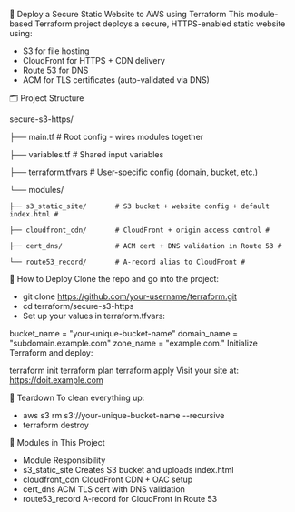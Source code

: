 🔐 Deploy a Secure Static Website to AWS using Terraform
This module-based Terraform project deploys a secure, HTTPS-enabled static website using:

- S3 for file hosting
- CloudFront for HTTPS + CDN delivery
- Route 53 for DNS
- ACM for TLS certificates (auto-validated via DNS)

🗂️ Project Structure

secure-s3-https/

├── main.tf              # Root config - wires modules together

├── variables.tf         # Shared input variables

├── terraform.tfvars     # User-specific config (domain, bucket, etc.)

└── modules/

    ├── s3_static_site/       # S3 bucket + website config + default index.html #
   
    ├── cloudfront_cdn/       # CloudFront + origin access control #
   
    ├── cert_dns/             # ACM cert + DNS validation in Route 53 #

    └── route53_record/       # A-record alias to CloudFront #

🚀 How to Deploy
Clone the repo and go into the project:

- git clone https://github.com/your-username/terraform.git
- cd terraform/secure-s3-https
- Set up your values in terraform.tfvars:

bucket_name  = "your-unique-bucket-name"
domain_name  = "subdomain.example.com"
zone_name    = "example.com."
Initialize Terraform and deploy:

terraform init
terraform plan
terraform apply
Visit your site at:
https://doit.example.com

🧼 Teardown
To clean everything up:

- aws s3 rm s3://your-unique-bucket-name --recursive
- terraform destroy

🧱 Modules in This Project

- Module	Responsibility
- s3_static_site	Creates S3 bucket and uploads index.html
- cloudfront_cdn	CloudFront CDN + OAC setup
- cert_dns	ACM TLS cert with DNS validation
- route53_record	A-record for CloudFront in Route 53
